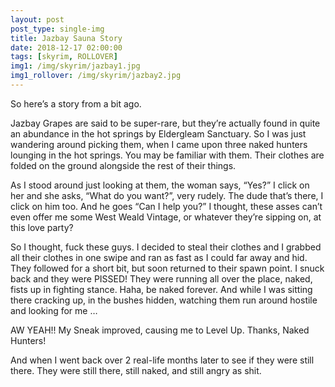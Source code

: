 ```yaml
---
layout: post
post_type: single-img
title: Jazbay Sauna Story
date: 2018-12-17 02:00:00
tags: [skyrim, ROLLOVER]
img1: /img/skyrim/jazbay1.jpg
img1_rollover: /img/skyrim/jazbay2.jpg
---
```


So here’s a story from a bit ago.

  Jazbay Grapes are said to be super-rare, but they’re actually found in quite an abundance in the hot springs by Eldergleam Sanctuary. So I was just wandering around picking them, when I came upon three naked hunters lounging in the hot springs. You may be familiar with them. Their clothes are folded on the ground alongside the rest of their things.

  As I stood around just looking at them, the woman says, “Yes?” I click on her and she asks, “What do you want?”, very rudely. The dude that’s there, I click on him too. And he goes “Can I help you?” I thought, these asses can’t even offer me some West Weald Vintage, or whatever they’re sipping on, at this love party?

  So I thought, fuck these guys. I decided to steal their clothes and I grabbed all their clothes in one swipe and ran as fast as I could far away and hid. They followed for a short bit, but soon returned to their spawn point. I snuck back and they were PISSED! They were running all over the place, naked, fists up in fighting stance. Haha, be naked forever. And while I was sitting there cracking up, in the bushes hidden, watching them run around hostile and looking for me …

  AW YEAH!! My Sneak improved, causing me to Level Up. Thanks, Naked Hunters!

  And when I went back over 2 real-life months later to see if they were still there. They were still there, still naked, and still angry as shit.
